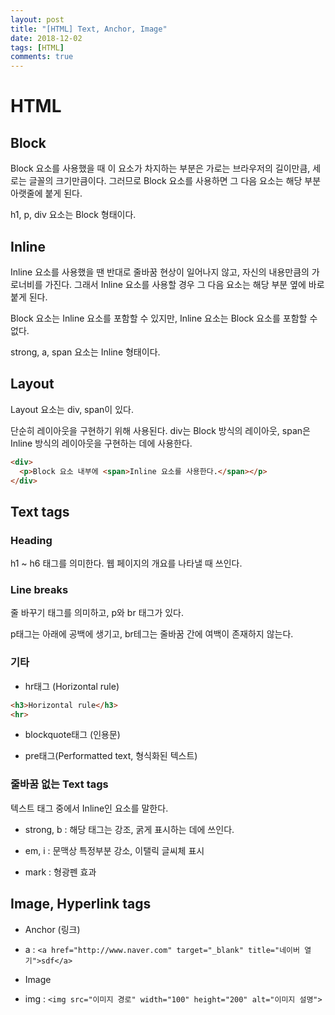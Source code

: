 ```yaml
---
layout: post
title: "[HTML] Text, Anchor, Image"
date: 2018-12-02
tags: [HTML]
comments: true
---
```


# HTML

## Block

Block 요소를 사용했을 때 이 요소가 차지하는 부분은 가로는 브라우저의 길이만큼, 세로는 글꼴의 크기만큼이다. 그러므로 Block 요소를 사용하면 그 다음 요소는 해당 부분 아랫줄에 붙게 된다.

h1, p, div 요소는 Block 형태이다.

## Inline

Inline 요소를 사용했을 땐 반대로 줄바꿈 현상이 일어나지 않고, 자신의 내용만큼의 가로너비를 가진다. 그래서 Inline 요소를 사용할 경우 그 다음 요소는 해당 부분 옆에 바로 붙게 된다.

Block 요소는 Inline 요소를 포함할 수 있지만, Inline 요소는 Block 요소를 포함할 수 없다.

strong, a, span 요소는 Inline 형태이다.

## Layout

Layout 요소는 div, span이 있다.

단순히 레이아웃을 구현하기 위해 사용된다. div는 Block 방식의 레이아웃, span은 Inline 방식의 레이아웃을 구현하는 데에 사용한다.

```html
<div>
  <p>Block 요소 내부에 <span>Inline 요소를 사용한다.</span></p>
</div>
```

## Text tags

### Heading

h1 ~ h6 태그를 의미한다. 웹 페이지의 개요를 나타낼 때 쓰인다.

### Line breaks

줄 바꾸기 태그를 의미하고, p와 br 태그가 있다.

p태그는 아래에 공백에 생기고, br테그는 줄바꿈 간에 여백이 존재하지 않는다.

### 기타

* hr태그 (Horizontal rule)

```html
<h3>Horizontal rule</h3>
<hr>
```

* blockquote태그 (인용문)

* pre태그(Performatted text, 형식화된 텍스트)

### 줄바꿈 없는 Text tags

텍스트 태그 중에서 Inline인 요소를 말한다.

* strong, b : 해당 태그는 강조, 굵게 표시하는 데에 쓰인다.

* em, i : 문맥상 특정부분 강소, 이탤릭 글씨체 표시

* mark : 형광펜 효과

## Image, Hyperlink tags

* Anchor (링크)

- a : `<a href="http://www.naver.com" target="_blank" title="네이버 열기">sdf</a>`

* Image

- img : `<img src="이미지 경로" width="100" height="200" alt="이미지 설명">`
